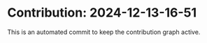 # Contribution: 2024-12-13-16-51
This is an automated commit to keep the contribution graph active.
